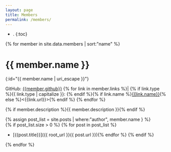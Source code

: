```yaml
---
layout: page
title: Members
permalink: /members/
---
```

- .
{:toc}

{% for member in site.data.members | sort:"name" %} 

# {{ member.name }}
{:id="{{ member.name | uri_escape }}"}

GitHub: [{{member.github}}](http://www.github.com/{{member.github}}/)
{% for link in member.links %}|
{% if link.type %}{{ link.type | capitalize }}: {% endif %}{% if link.name %}[{{link.name}}]({{link.url}}){% else %}<{{link.url}}>{% endif %} {% endfor %} 

{% if member.description %}{{ member.description }}{% endif %}
  
{% assign post_list = site.posts | where:"author", member.name } %}  
{% if post_list.size > 0 %}
{% for post in post_list %}
* [{{post.title}}]({{ root_url }}{{ post.url }}){% endfor %}
{% endif %}

{% endfor %}


